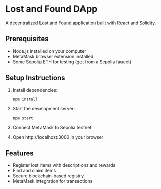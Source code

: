 # Lost and Found DApp

A decentralized Lost and Found application built with React and Solidity.

## Prerequisites
- Node.js installed on your computer
- MetaMask browser extension installed
- Some Sepolia ETH for testing (get from a Sepolia faucet)

## Setup Instructions
1. Install dependencies:
   ```
   npm install
   ```

2. Start the development server:
   ```
   npm start
   ```

3. Connect MetaMask to Sepolia testnet

4. Open http://localhost:3000 in your browser

## Features
- Register lost items with descriptions and rewards
- Find and claim items
- Secure blockchain-based registry
- MetaMask integration for transactions